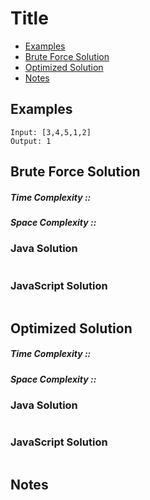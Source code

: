 # Title
* [Examples](#example)
* [Brute Force Solution](#bruteforce)
* [Optimized Solution](#optimized)
* [Notes](#notes)

<a id="example"></a>
## Examples
```
Input: [3,4,5,1,2]
Output: 1
```
<a id="bruteforce"></a>
## Brute Force Solution
##### Time Complexity :: 
##### Space Complexity :: 
### Java Solution
```java

```
### JavaScript Solution
```javascript

```
<a id="optimized"></a>
## Optimized Solution
##### Time Complexity :: 
##### Space Complexity :: 
### Java Solution
```java

```
### JavaScript Solution
```javascript

```
<a id="notes"></a>
## Notes
